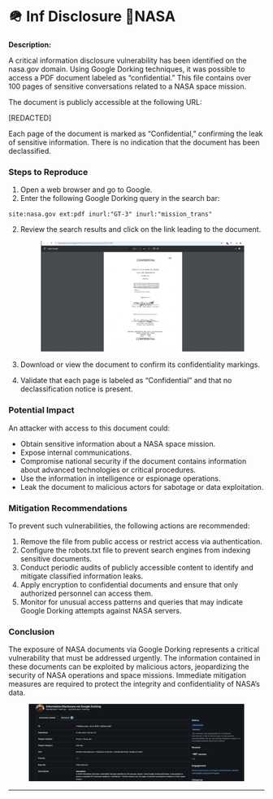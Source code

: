 # 🪖 Inf Disclosure 🚀NASA

**Description:**

A critical information disclosure vulnerability has been identified on the nasa.gov domain. Using Google Dorking techniques, it was possible to access a PDF document labeled as “confidential.” This file contains over 100 pages of sensitive conversations related to a NASA space mission.

The document is publicly accessible at the following URL:

\[REDACTED]

Each page of the document is marked as “Confidential,” confirming the leak of sensitive information. There is no indication that the document has been declassified.

### Steps to Reproduce

1. Open a web browser and go to Google.
2. Enter the following Google Dorking query in the search bar:

```
site:nasa.gov ext:pdf inurl:"GT-3" inurl:"mission_trans"
```

2.  Review the search results and click on the link leading to the document.

    <figure><img src="../.gitbook/assets/Screenshot 2025-04-03 at 05.46.03.png" alt=""><figcaption></figcaption></figure>
3. Download or view the document to confirm its confidentiality markings.
4. Validate that each page is labeled as “Confidential” and that no declassification notice is present.

### Potential Impact

An attacker with access to this document could:

* Obtain sensitive information about a NASA space mission.
* Expose internal communications.
* Compromise national security if the document contains information about advanced technologies or critical procedures.
* Use the information in intelligence or espionage operations.
* Leak the document to malicious actors for sabotage or data exploitation.

### Mitigation Recommendations 

To prevent such vulnerabilities, the following actions are recommended:

1. Remove the file from public access or restrict access via authentication.
2. Configure the robots.txt file to prevent search engines from indexing sensitive documents.
3. Conduct periodic audits of publicly accessible content to identify and mitigate classified information leaks.
4. Apply encryption to confidential documents and ensure that only authorized personnel can access them.
5. Monitor for unusual access patterns and queries that may indicate Google Dorking attempts against NASA servers.

### Conclusion

The exposure of NASA documents via Google Dorking represents a critical vulnerability that must be addressed urgently. The information contained in these documents can be exploited by malicious actors, jeopardizing the security of NASA operations and space missions. Immediate mitigation measures are required to protect the integrity and confidentiality of NASA’s data.

<figure><img src="../.gitbook/assets/Screenshot 2025-04-03 at 05.43.35.png" alt=""><figcaption></figcaption></figure>

***
